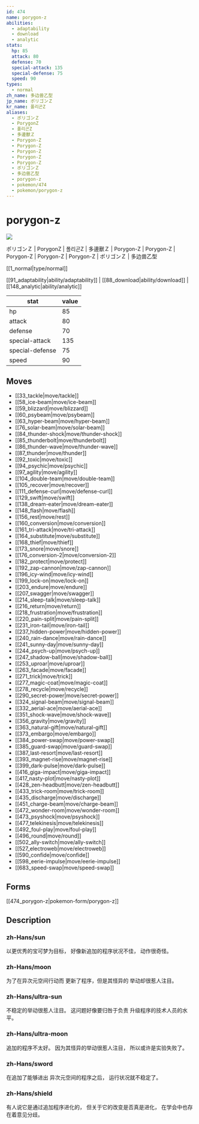 ```yaml
---
id: 474
name: porygon-z
abilities:
  - adaptability
  - download
  - analytic
stats:
  hp: 85
  attack: 80
  defense: 70
  special-attack: 135
  special-defense: 75
  speed: 90
types:
  - normal
zh_name: 多边兽乙型
jp_name: ポリゴンＺ
kr_name: 폴리곤Z
aliases:
  - ポリゴンＺ
  - PorygonZ
  - 폴리곤Z
  - 多邊獸Ｚ
  - Porygon-Z
  - Porygon-Z
  - Porygon-Z
  - Porygon-Z
  - Porygon-Z
  - ポリゴンＺ
  - 多边兽乙型
  - porygon-z
  - pokemon/474
  - pokemon/porygon-z
---
```

# porygon-z

![](https://raw.githubusercontent.com/PokeAPI/sprites/master/sprites/pokemon/474.png)

ポリゴンＺ | PorygonZ | 폴리곤Z | 多邊獸Ｚ | Porygon-Z | Porygon-Z | Porygon-Z | Porygon-Z | Porygon-Z | ポリゴンＺ | 多边兽乙型

[[1_normal|type/normal]]

[[91_adaptability|ability/adaptability]] | [[88_download|ability/download]] | [[148_analytic|ability/analytic]]

|stat|value|
|---|---|
|hp|85|
|attack|80|
|defense|70|
|special-attack|135|
|special-defense|75|
|speed|90|


## Moves

- [[33_tackle|move/tackle]]
- [[58_ice-beam|move/ice-beam]]
- [[59_blizzard|move/blizzard]]
- [[60_psybeam|move/psybeam]]
- [[63_hyper-beam|move/hyper-beam]]
- [[76_solar-beam|move/solar-beam]]
- [[84_thunder-shock|move/thunder-shock]]
- [[85_thunderbolt|move/thunderbolt]]
- [[86_thunder-wave|move/thunder-wave]]
- [[87_thunder|move/thunder]]
- [[92_toxic|move/toxic]]
- [[94_psychic|move/psychic]]
- [[97_agility|move/agility]]
- [[104_double-team|move/double-team]]
- [[105_recover|move/recover]]
- [[111_defense-curl|move/defense-curl]]
- [[129_swift|move/swift]]
- [[138_dream-eater|move/dream-eater]]
- [[148_flash|move/flash]]
- [[156_rest|move/rest]]
- [[160_conversion|move/conversion]]
- [[161_tri-attack|move/tri-attack]]
- [[164_substitute|move/substitute]]
- [[168_thief|move/thief]]
- [[173_snore|move/snore]]
- [[176_conversion-2|move/conversion-2]]
- [[182_protect|move/protect]]
- [[192_zap-cannon|move/zap-cannon]]
- [[196_icy-wind|move/icy-wind]]
- [[199_lock-on|move/lock-on]]
- [[203_endure|move/endure]]
- [[207_swagger|move/swagger]]
- [[214_sleep-talk|move/sleep-talk]]
- [[216_return|move/return]]
- [[218_frustration|move/frustration]]
- [[220_pain-split|move/pain-split]]
- [[231_iron-tail|move/iron-tail]]
- [[237_hidden-power|move/hidden-power]]
- [[240_rain-dance|move/rain-dance]]
- [[241_sunny-day|move/sunny-day]]
- [[244_psych-up|move/psych-up]]
- [[247_shadow-ball|move/shadow-ball]]
- [[253_uproar|move/uproar]]
- [[263_facade|move/facade]]
- [[271_trick|move/trick]]
- [[277_magic-coat|move/magic-coat]]
- [[278_recycle|move/recycle]]
- [[290_secret-power|move/secret-power]]
- [[324_signal-beam|move/signal-beam]]
- [[332_aerial-ace|move/aerial-ace]]
- [[351_shock-wave|move/shock-wave]]
- [[356_gravity|move/gravity]]
- [[363_natural-gift|move/natural-gift]]
- [[373_embargo|move/embargo]]
- [[384_power-swap|move/power-swap]]
- [[385_guard-swap|move/guard-swap]]
- [[387_last-resort|move/last-resort]]
- [[393_magnet-rise|move/magnet-rise]]
- [[399_dark-pulse|move/dark-pulse]]
- [[416_giga-impact|move/giga-impact]]
- [[417_nasty-plot|move/nasty-plot]]
- [[428_zen-headbutt|move/zen-headbutt]]
- [[433_trick-room|move/trick-room]]
- [[435_discharge|move/discharge]]
- [[451_charge-beam|move/charge-beam]]
- [[472_wonder-room|move/wonder-room]]
- [[473_psyshock|move/psyshock]]
- [[477_telekinesis|move/telekinesis]]
- [[492_foul-play|move/foul-play]]
- [[496_round|move/round]]
- [[502_ally-switch|move/ally-switch]]
- [[527_electroweb|move/electroweb]]
- [[590_confide|move/confide]]
- [[598_eerie-impulse|move/eerie-impulse]]
- [[683_speed-swap|move/speed-swap]]

## Forms



[[474_porygon-z|pokemon-form/porygon-z]]

## Description

### zh-Hans/sun

以更优秀的宝可梦为目标，
好像新追加的程序状况不佳，
动作很奇怪。

### zh-Hans/moon

为了在异次元空间行动而
更新了程序，但是其怪异的
举动却很惹人注目。

### zh-Hans/ultra-sun

不稳定的举动很惹人注目。
这问题好像要归咎于负责
升级程序的技术人员的水平。

### zh-Hans/ultra-moon

追加的程序不太好。
因为其怪异的举动很惹人注目，
所以或许是实验失败了。

### zh-Hans/sword

在追加了能够进出
异次元空间的程序之后，
运行状况就不稳定了。

### zh-Hans/shield

有人说它是通过追加程序进化的，
但关于它的改变是否真是进化，
在学会中也存在着意见分歧。

